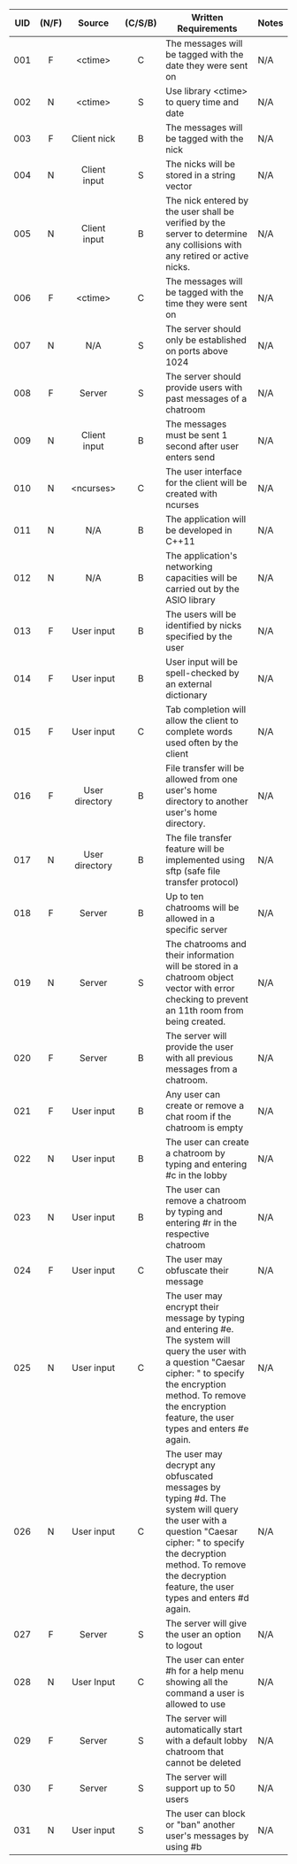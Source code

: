 | UID                | (N/F)              | Source             | (C/S/B)            | Written Requirements                                                                                                       |      Notes      |
| :--------------:   | :----------------: | :----------------: | :----------------: | -------------------------------------------------------------------------------------------------------------------------  | --------------- |
| 001                | F                  | \<ctime\>          | C                  | The messages will be tagged with the date they were sent on                                                                | N/A             |
| 002                | N                  | \<ctime\>          | S                  | Use library \<ctime\> to query time and date                                                                               | N/A             |
| 003                | F                  | Client nick        | B                  | The messages will be tagged with the nick                                                                                  | N/A             |
| 004                | N                  | Client input       | S                  | The nicks will be stored in a string vector                                                                                | N/A             |
| 005                | N                  | Client input       | B                  | The nick entered by the user shall be verified by the server to determine any collisions with any retired or active nicks. | N/A             |
| 006                | F                  | \<ctime\>          | C                  | The messages will be tagged with the time they were sent on                                                                | N/A             |
| 007                | N                  | N/A                | S                  | The server should only be established on ports above 1024                                                                  | N/A             |
| 008                | F                  | Server             | S                  | The server should provide users with past messages of a chatroom                                                           | N/A             |
| 009                | N                  | Client input       | B                  | The messages must be sent 1 second after user enters send                                                                  | N/A             |
| 010                | N                  | \<ncurses\>        | C                  | The user interface for the client will be created with ncurses                                                             | N/A             |
| 011                | N                  | N/A                | B                  | The application will be developed in C++11                                                                                 | N/A             |
| 012                | N                  | N/A                | B                  | The application's networking capacities will be carried out by the ASIO library                                            | N/A             |
| 013                | F                  | User input         | B                  | The users will be identified by nicks specified by the user                                                                | N/A             |
| 014                | F                  | User input         | B                  | User input will be spell-checked by an external dictionary                                                                 | N/A             |
| 015                | F                  | User input         | C                  | Tab completion will allow the client to complete words used often by the client                                            | N/A             |
| 016                | F                  | User directory     | B                  | File transfer will be allowed from one user's home directory to another user's home directory.                             | N/A             |
| 017                | N                  | User directory     | B                  | The file transfer feature will be implemented using sftp (safe file transfer protocol)                                     | N/A             |
| 018                | F                  | Server             | B                  | Up to ten chatrooms will be allowed in a specific server           | N/A             |
| 019                | N                  | Server             | S                  | The chatrooms and their information will be stored in a chatroom object vector with error checking to prevent an 11th room from being created. | N/A |
| 020                | F                  | Server             | B                  | The server will provide the user with all previous messages from a chatroom.                                               | N/A             |
| 021                | F                  | User input         | B                  | Any user can create or remove a chat room if the chatroom is empty                                                         | N/A             |
| 022                | N                  | User input         | B                  | The user can create a chatroom by typing and entering #c in the lobby                                                   | N/A             |
| 023                | N                  | User input         | B                  | The user can remove a chatroom by typing and entering #r in the respective chatroom                                         | N/A             |
| 024                | F                  | User input         | C                  | The user may obfuscate their message           | N/A             |
| 025                | N                  | User input         | C                  | The user may encrypt their message by typing and entering #e. The system will query the user with a question "Caesar cipher: " to specify the encryption method. To remove the encryption feature, the user types and enters #e again.           | N/A             |
| 026                | N                  | User input         | C                  | The user may decrypt any obfuscated messages by typing #d. The system will query the user with a question "Caesar cipher: " to specify the decryption method. To remove the decryption feature, the user types and enters #d again.            | N/A             |
| 027                | F                  | Server             | S                 | The server will give the user an option to logout | N/A |         
| 028                | N                  | User Input         | C                 | The user can enter #h for a help menu showing all the command a user is allowed to use | N/A |
| 029                | F                  | Server             | S                 | The server will automatically start with a default lobby chatroom that cannot be deleted | N/A | 
| 030                | F                  | Server             | S                 | The server will support up to 50 users | N/A |
| 031                | N                  | User input         | S                 | The user can block or "ban" another user's messages by using #b | N/A | 
